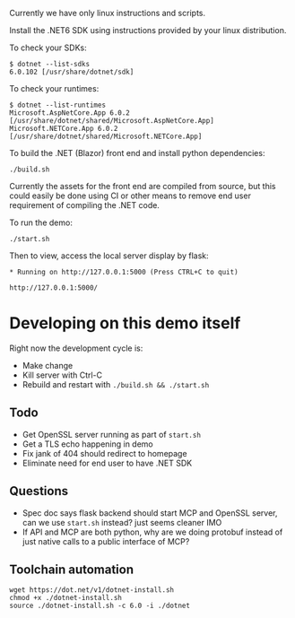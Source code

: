 Currently we have only linux instructions and scripts.

Install the .NET6 SDK using instructions provided by your linux distribution.

To check your SDKs:

    $ dotnet --list-sdks
    6.0.102 [/usr/share/dotnet/sdk]

To check your runtimes:

    $ dotnet --list-runtimes
    Microsoft.AspNetCore.App 6.0.2 [/usr/share/dotnet/shared/Microsoft.AspNetCore.App]
    Microsoft.NETCore.App 6.0.2 [/usr/share/dotnet/shared/Microsoft.NETCore.App]

To build the .NET (Blazor) front end and install python dependencies:

    ./build.sh

Currently the assets for the front end are compiled from source, but this could easily be done using CI or other means to remove end user requirement of compiling the .NET code.

To run the demo:

    ./start.sh

Then to view, access the local server display by flask:

    * Running on http://127.0.0.1:5000 (Press CTRL+C to quit)

    http://127.0.0.1:5000/

# Developing on this demo itself
Right now the development cycle is:

- Make change
- Kill server with Ctrl-C
- Rebuild and restart with `./build.sh && ./start.sh`

## Todo
- Get OpenSSL server running as part of `start.sh`
- Get a TLS echo happening in demo
- Fix jank of 404 should redirect to homepage
- Eliminate need for end user to have .NET SDK

## Questions
- Spec doc says flask backend should start MCP and OpenSSL server, can we use `start.sh` instead? just seems cleaner IMO
- If API and MCP are both python, why are we doing protobuf instead of just native calls to a public interface of MCP?

## Toolchain automation

    wget https://dot.net/v1/dotnet-install.sh
    chmod +x ./dotnet-install.sh
    source ./dotnet-install.sh -c 6.0 -i ./dotnet